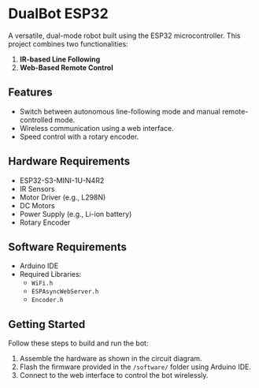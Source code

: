 # DualBot ESP32  
A versatile, dual-mode robot built using the ESP32 microcontroller. This project combines two functionalities:  
1. **IR-based Line Following**  
2. **Web-Based Remote Control**  

## Features  
- Switch between autonomous line-following mode and manual remote-controlled mode.  
- Wireless communication using a web interface.  
- Speed control with a rotary encoder.  

## Hardware Requirements  
- ESP32-S3-MINI-1U-N4R2  
- IR Sensors  
- Motor Driver (e.g., L298N)  
- DC Motors  
- Power Supply (e.g., Li-ion battery)  
- Rotary Encoder  

## Software Requirements  
- Arduino IDE  
- Required Libraries:  
  - `WiFi.h`  
  - `ESPAsyncWebServer.h`  
  - `Encoder.h`  

## Getting Started  
Follow these steps to build and run the bot:  
1. Assemble the hardware as shown in the circuit diagram.  
2. Flash the firmware provided in the `/software/` folder using Arduino IDE.  
3. Connect to the web interface to control the bot wirelessly.  

